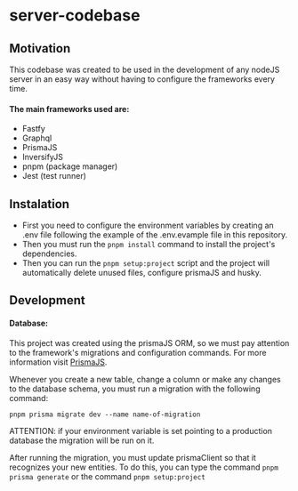 # server-codebase

## Motivation
This codebase was created to be used in the development of any nodeJS server in an easy way without having to configure the frameworks every time.

#### The main frameworks used are:
- Fastfy
- Graphql
- PrismaJS
- InversifyJS
- pnpm (package manager)
- Jest (test runner)

  
## Instalation
- First you need to configure the environment variables by creating an .env file following the example of the .env.evample file in this repository.
- Then you must run the `pnpm install` command to install the project's dependencies.
- Then you can run the `pnpm setup:project` script and the project will automatically delete unused files, configure prismaJS and husky.

## Development

#### Database:
This project was created using the prismaJS ORM, so we must pay attention to the framework's migrations and configuration commands. For more information visit [PrismaJS](https://https://www.prisma.io/).

Whenever you create a new table, change a column or make any changes to the database schema, you must run a migration with the following command:

``pnpm prisma migrate dev --name name-of-migration``

ATTENTION: if your environment variable is set pointing to a production database the migration will be run on it.

After running the migration, you must update prismaClient so that it recognizes your new entities. To do this, you can type the command `pnpm prisma generate` or the command `pnpm setup:project`
